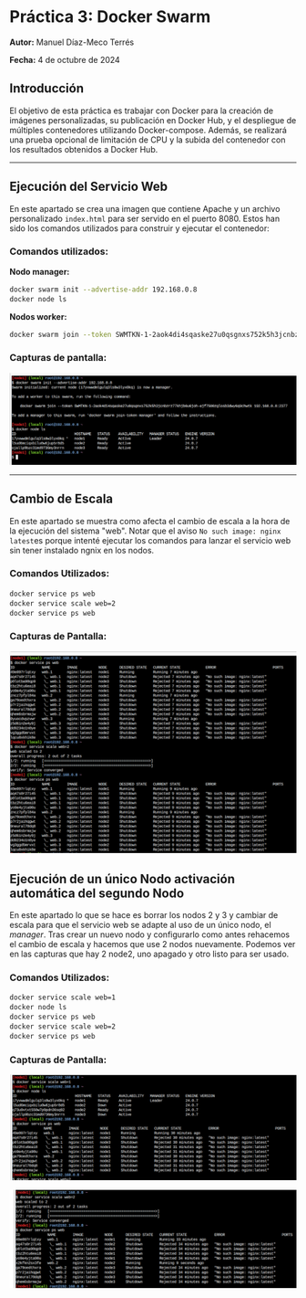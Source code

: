 # Práctica 3: Docker Swarm

**Autor:** Manuel Díaz-Meco Terrés

**Fecha:** 4 de octubre de 2024

## Introducción

El objetivo de esta práctica es trabajar con Docker para la creación de imágenes personalizadas, su publicación en Docker Hub, y el despliegue de múltiples contenedores utilizando Docker-compose. Además, se realizará una prueba opcional de limitación de CPU y la subida del contenedor con los resultados obtenidos a Docker Hub.

---

## Ejecución del Servicio Web

En este apartado se crea una imagen que contiene Apache y un archivo personalizado `index.html` para ser servido en el puerto 8080. Estos han sido los comandos utilizados para construir y ejecutar el contenedor:

### Comandos utilizados:

**Nodo manager:**

```bash
docker swarm init --advertise-addr 192.168.0.8
docker node ls
```

**Nodos worker:**

```bash
docker swarm join --token SWMTKN-1-2aok4di4sqaske27u0qsgnxs752k5h3jcnbzrz77khjb6u6joh-ejf7500zglosb3dwy6q9chwtk 192.168.0.8:2377
```



### Capturas de pantalla:

![Inicialización swarm (apartado 1)](./paso2.png)



---

## Cambio de Escala

En este apartado se muestra como afecta el cambio de escala a la hora de la ejecución del sistema "web". Notar que el aviso `No such image: nginx latest`es porque intenté ejecutar los comandos para lanzar el servicio web sin tener instalado ngnix en los nodos.

### Comandos Utilizados:

```bash
docker service ps web
docker service scale web=2
docker service ps web
```

### Capturas de Pantalla:

![Inicialización swarm (apartado 1)](./Reescala_paso3.png)

## Ejecución de un único Nodo activación automática del segundo Nodo

En este apartado lo que se hace es borrar los nodos 2 y 3 y cambiar de escala para que el servicio web se adapte al uso de un único nodo, el *manager*. Tras crear un nuevo nodo y configurarlo como antes rehacemos el cambio de escala y hacemos que use 2 nodos nuevamente. Podemos ver en las capturas que hay 2 node2, uno apagado y otro listo para ser usado.

### Comandos Utilizados:

```bash
docker service scale web=1
docker node ls
docker service ps web
docker service scale web=2
docker service ps web
```

### Capturas de Pantalla:

![Solo 1 nodo (apartado 3)](Inicio1_paso3.png)

![Activación automática del segundo nodo (apartado 3)](Inicio2_paso3.png)